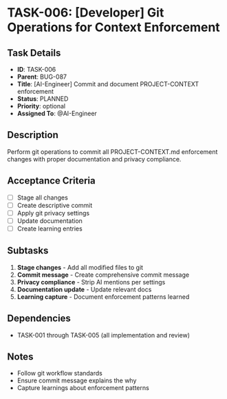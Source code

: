 # TASK-006: [Developer] Git Operations for Context Enforcement

## Task Details
- **ID**: TASK-006
- **Parent**: BUG-087
- **Title**: [AI-Engineer] Commit and document PROJECT-CONTEXT enforcement
- **Status**: PLANNED
- **Priority**: optional
- **Assigned To**: @AI-Engineer

## Description
Perform git operations to commit all PROJECT-CONTEXT.md enforcement changes with proper documentation and privacy compliance.

## Acceptance Criteria
- [ ] Stage all changes
- [ ] Create descriptive commit
- [ ] Apply git privacy settings
- [ ] Update documentation
- [ ] Create learning entries

## Subtasks
1. **Stage changes** - Add all modified files to git
2. **Commit message** - Create comprehensive commit message
3. **Privacy compliance** - Strip AI mentions per settings
4. **Documentation update** - Update relevant docs
5. **Learning capture** - Document enforcement patterns learned

## Dependencies
- TASK-001 through TASK-005 (all implementation and review)

## Notes
- Follow git workflow standards
- Ensure commit message explains the why
- Capture learnings about enforcement patterns